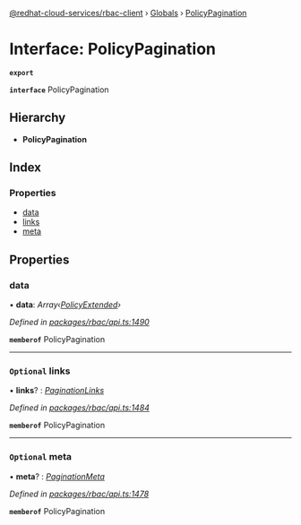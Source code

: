 [@redhat-cloud-services/rbac-client](../README.md) › [Globals](../globals.md) › [PolicyPagination](policypagination.md)

# Interface: PolicyPagination

**`export`** 

**`interface`** PolicyPagination

## Hierarchy

* **PolicyPagination**

## Index

### Properties

* [data](policypagination.md#data)
* [links](policypagination.md#optional-links)
* [meta](policypagination.md#optional-meta)

## Properties

###  data

• **data**: *Array‹[PolicyExtended](policyextended.md)›*

*Defined in [packages/rbac/api.ts:1490](https://github.com/RedHatInsights/javascript-clients/blob/master/packages/rbac/api.ts#L1490)*

**`memberof`** PolicyPagination

___

### `Optional` links

• **links**? : *[PaginationLinks](paginationlinks.md)*

*Defined in [packages/rbac/api.ts:1484](https://github.com/RedHatInsights/javascript-clients/blob/master/packages/rbac/api.ts#L1484)*

**`memberof`** PolicyPagination

___

### `Optional` meta

• **meta**? : *[PaginationMeta](paginationmeta.md)*

*Defined in [packages/rbac/api.ts:1478](https://github.com/RedHatInsights/javascript-clients/blob/master/packages/rbac/api.ts#L1478)*

**`memberof`** PolicyPagination
